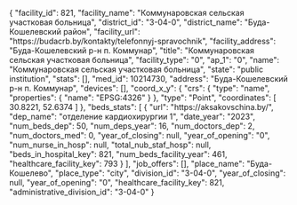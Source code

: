 {
    "facility_id": 821,
    "facility_name": "Коммунаровская сельская участковая больница",
    "district_id": "3-04-0",
    "district_name": "Буда-Кошелевский район",
    "facility_url": "https:\/\/budacrb.by\/kontakty\/telefonnyj-spravochnik",
    "facility_address": "Буда-Кошелевский р-н п. Коммунар",
    "title": "Коммунаровская сельская участковая больница",
    "facility_type": "0",
    "ap_1": "0",
    "name": "Коммунаровская сельская участковая больница",
    "state": "public institution",
    "stats": [],
    "med_id": 10214730,
    "address": "Буда-Кошелевский р-н п. Коммунар",
    "devices": [],
    "coord_x_y": {
        "crs": {
            "type": "name",
            "properties": {
                "name": "EPSG:4326"
            }
        },
        "type": "Point",
        "coordinates": [
            30.8221,
            52.6374
        ]
    },
    "beds_stats": [
        {
            "url": "https:\/\/aksakovschina.by\/",
            "dep_name": "отделение кардиохирургии 1",
            "date_year": "2023",
            "num_beds_dep": 50,
            "num_deps_year": 16,
            "num_doctors_dep": 2,
            "num_doctors_med": 0,
            "year_of_closing": null,
            "year_of_opening": "0",
            "num_nurse_in_hosp": null,
            "total_nub_staf_hosp": null,
            "beds_in_hospital_key": 821,
            "num_beds_facility_year": 461,
            "healthcare_facility_key": 793
        }
    ],
    "job_offers": [],
    "place_name": "Буда-Кошелево",
    "place_type": "city",
    "division_id": "3-04-0",
    "year_of_closing": null,
    "year_of_opening": "0",
    "healthcare_facility_key": 821,
    "administrative_division_id": "3-04-0"
}